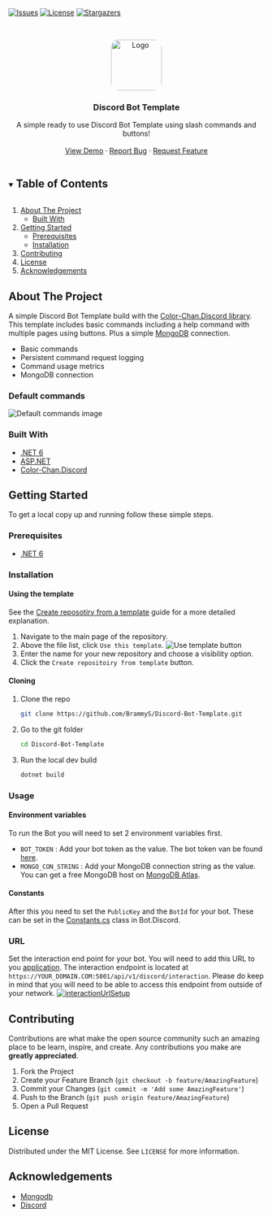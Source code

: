 <!-- PROJECT SHIELDS -->
<!--
*** I'm using markdown "reference style" links for readability.
*** Reference links are enclosed in brackets [ ] instead of parentheses ( ).
*** See the bottom of this document for the declaration of the reference variables
*** for contributors-url, forks-url, etc. This is an optional, concise syntax you may use.
*** https://www.markdownguide.org/basic-syntax/#reference-style-links
-->

[![Issues][issues-shield]][issues-url]
[![License][license-shield]][license-url]
[![Stargazers][stars-shield]][stars-url]

<!-- PROJECT LOGO -->
<br />
<p align="center">
  <a href="https://github.com/BrammyS/Discord-Bot-Template">
    <img src="https://cdn.brammys.com/file/brammys/screenshots/2022/02/9c725f64003b63d995003932536c1064.png" style="border-radius: 15%" alt="Logo" width="100">
  </a>

<h3 align="center">Discord Bot Template</h3>

  <p align="center">
    A simple ready to use Discord Bot Template using slash commands and buttons!
    <br />
    <br />
    <a href="https://discord.com/oauth2/authorize?client_id=541336442979483658&permissions=268561494&scope=applications.commands%20bot">View Demo</a>
    ·
    <a href="https://github.com/BrammyS/Discord-Bot-Template/issues">Report Bug</a>
    ·
    <a href="https://github.com/BrammyS/Discord-Bot-Template/issues">Request Feature</a>
  </p>
</p>

<!-- TABLE OF CONTENTS -->
<details open="open">
  <summary><h2 style="display: inline-block">Table of Contents</h2></summary>
  <ol>
    <li>
      <a href="#about-the-project">About The Project</a>
      <ul>
        <li><a href="#built-with">Built With</a></li>
      </ul>
    </li>
    <li>
      <a href="#getting-started">Getting Started</a>
      <ul>
        <li><a href="#prerequisites">Prerequisites</a></li>
        <li><a href="#installation">Installation</a></li>
      </ul>
    </li>
    <li><a href="#contributing">Contributing</a></li>
    <li><a href="#license">License</a></li>
    <li><a href="#acknowledgements">Acknowledgements</a></li>
  </ol>
</details>



<!-- ABOUT THE PROJECT -->

## About The Project

A simple Discord Bot Template build with the [Color-Chan.Discord library](https://github.com/Color-Chan/Color-Chan.Discord).
This template includes basic commands including a help command with multiple pages using buttons. Plus a simple [MongoDB](https://www.mongodb.com/) connection.

- Basic commands
- Persistent command request logging
- Command usage metrics
- MongoDB connection

### Default commands

![Default commands image](https://cdn.brammys.com/file/brammys/screenshots/2022/02/2BihLcHT0XJRxhIGs5el3xELXgKAjChIEowCdtJXUeigSuUna93f2kjne69KwLoe.png)

### Built With

* [.NET 6](https://dotnet.microsoft.com/download/dotnet/6.0)
* [ASP.NET](https://docs.microsoft.com/en-us/aspnet/core/?view=aspnetcore-6.0)
* [Color-Chan.Discord](https://github.com/Color-Chan/Color-Chan.Discord)

<!-- GETTING STARTED -->

## Getting Started

To get a local copy up and running follow these simple steps.

### Prerequisites

* [.NET 6](https://dotnet.microsoft.com/download/dotnet/6.0)

### Installation

#### Using the template

See the [Create reposotiry from a template](https://docs.github.com/en/repositories/creating-and-managing-repositories/creating-a-repository-from-a-template) guide for a more detailed explanation.
1. Navigate to the main page of the repository.
2. Above the file list, click `Use this template`.
![Use template button](https://cdn.brammys.com/file/brammys/screenshots/2022/02/use-this-template-button.png)  
3. Enter the name for your new repository and choose a visibility option.
4. Click the `Create repositoiry from template` button.

#### Cloning

1. Clone the repo
   ```sh
   git clone https://github.com/BrammyS/Discord-Bot-Template.git
   ```
2. Go to the git folder
   ```sh
   cd Discord-Bot-Template
   ```
3. Run the local dev build
   ```sh
   dotnet build
   ```


### Usage

#### Environment variables
To run the Bot you will need to set 2 environment variables first. 
- `BOT_TOKEN` : Add your bot token as the value. The bot token van be found [here](https://discord.com/developers/applications/).
- `MONGO_CON_STRING` : Add your MongoDB connection string as the value. You can get a free MongoDB host on [MongoDB Atlas](https://www.mongodb.com/atlas/database).

#### Constants

After this you need to set the `PublicKey` and the `BotId` for your bot. These can be set in the [Constants.cs](https://github.com/BrammyS/Discord-Bot-Template/blob/dev/src/Bot.Discord/Constants.cs) class in Bot.Discord.

### URL

Set the interaction end point for your bot. You will need to add this URL to you [application](https://discord.com/developers/applications/).
The interaction endpoint is located at `https://YOUR_DOMAIN.COM:5001/api/v1/discord/interaction`. Please do keep in mind that you will need to be able to access this endpoint from outside of your network.
[![interactionUrlSetup](https://cdn.colorchan.com/examples/interactionUrlExample.png)](https://discord.com/developers/applications/)

<!-- CONTRIBUTING -->

## Contributing

Contributions are what make the open source community such an amazing place to be learn, inspire, and create. Any
contributions you make are **greatly appreciated**.

1. Fork the Project
2. Create your Feature Branch (`git checkout -b feature/AmazingFeature`)
3. Commit your Changes (`git commit -m 'Add some AmazingFeature'`)
4. Push to the Branch (`git push origin feature/AmazingFeature`)
5. Open a Pull Request

<!-- LICENSE -->

## License

Distributed under the MIT License. See `LICENSE` for more information.



<!-- ACKNOWLEDGEMENTS -->

## Acknowledgements

* [Mongodb](https://www.mongodb.com/)
* [Discord](https://discord.com/developers/docs/intro)

<!-- MARKDOWN LINKS & IMAGES -->
<!-- https://www.markdownguide.org/basic-syntax/#reference-style-links -->

[stars-shield]: https://img.shields.io/github/stars/BrammyS/Discord-Bot-Template?style=for-the-badge
[stars-url]: https://github.com/BrammyS/Discord-Bot-Template/stargazers
[issues-shield]: https://img.shields.io/github/issues/BrammyS/Discord-Bot-Template?style=for-the-badge
[issues-url]: https://github.com/BrammyS/Discord-Bot-Template/issues
[license-shield]: https://img.shields.io/github/license/BrammyS/Discord-Bot-Template?style=for-the-badge
[license-url]: https://github.com/BrammyS/Discord-Bot-Template/blob/main/LICENSE
